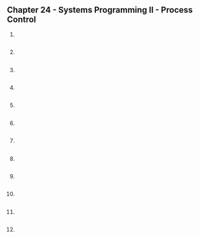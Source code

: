 ##  Chapter 24 - Systems Programming II - Process Control

01. 

##

02. 

##

03. 

##

04. 

##

05. 

##

06. 

##

07. 

##

08. 

##

09. 

##

10. 

##

11. 

##

12. 

##
